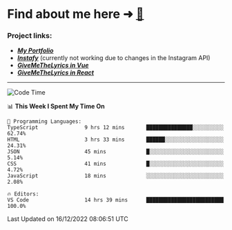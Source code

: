 # Find about me here ➜ [🧑](https://pauabella.dev)

### Project links:
- ***[My Portfolio](https://pauabella.dev)***
- ***[Instafy](https://instafy.me)*** (currently not working due to changes in the Instagram API)
- ***[GiveMeTheLyrics in Vue](https://lyrics.pauabella.dev)***
- ***[GiveMeTheLyrics in React](https://pauabella.dev/GiveMeTheLyrics)***

---
<!--START_SECTION:waka-->
![Code Time](http://img.shields.io/badge/Code%20Time-1%2C735%20hrs%2043%20mins-blue)

📊 **This Week I Spent My Time On** 

```text
💬 Programming Languages: 
TypeScript               9 hrs 12 mins       ███████████████░░░░░░░░░░   62.74% 
HTML                     3 hrs 33 mins       ██████░░░░░░░░░░░░░░░░░░░   24.31% 
JSON                     45 mins             █░░░░░░░░░░░░░░░░░░░░░░░░   5.14% 
CSS                      41 mins             █░░░░░░░░░░░░░░░░░░░░░░░░   4.72% 
JavaScript               18 mins             ░░░░░░░░░░░░░░░░░░░░░░░░░   2.08%

🔥 Editors: 
VS Code                  14 hrs 39 mins      █████████████████████████   100.0%

```


 Last Updated on 16/12/2022 08:06:51 UTC
<!--END_SECTION:waka-->
